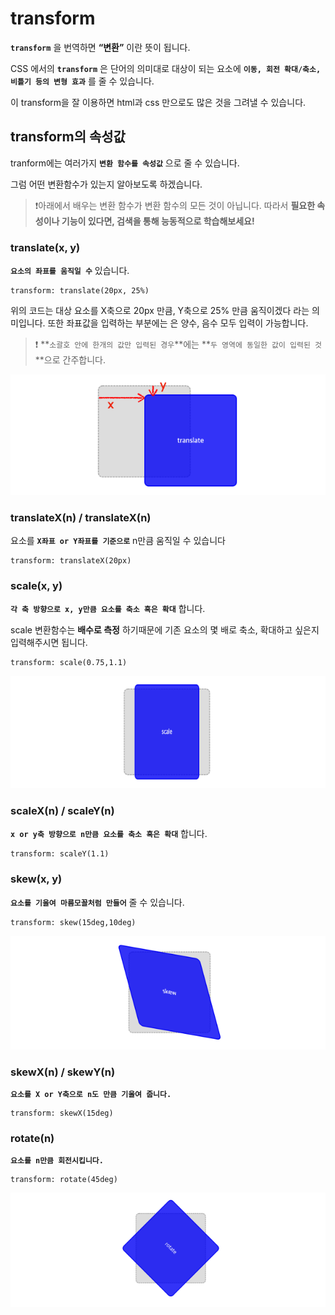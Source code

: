 # transform

**`transform`** 을 번역하면 **“변환”** 이란 뜻이 됩니다.

CSS 에서의 **`transform`** 은 단어의 의미대로 대상이 되는 요소에 **`이동, 회전 확대/축소, 비틀기 등의 변형 효과`** 를 줄 수 있습니다.

이 transform을 잘 이용하면 html과 css 만으로도 많은 것을 그려낼 수 있습니다.

## transform의 속성값

tranform에는 여러가지 **`변환 함수를 속성값`** 으로 줄 수 있습니다.

그럼 어떤 변환함수가 있는지 알아보도록 하겠습니다.

> ❗️아래에서 배우는  변환 함수가 변환 함수의 모든 것이 아닙니다.
따라서 **필요한 속성이나 기능이 있다면, 검색을 통해 능동적으로 학습해보세요!**
>

### translate(x, y)

**`요소의 좌표를 움직일 수`** 있습니다.

```
transform: translate(20px, 25%)
```

위의 코드는 대상 요소를 X축으로 20px 만큼, Y축으로 25% 만큼 움직이겠다 라는 의미입니다.
또한 좌표값을 입력하는 부분에는 은 양수, 음수 모두 입력이 가능합니다.

> ❗️ **`소괄호 안에 한개의 값만 입력된 경우`**에는 **`두 영역에 동일한 값이 입력된 것`**으로 간주합니다.
>
<img src="../img/translate.png">


### translateX(n) / translateX(n)

요소를 **`X좌표 or Y좌표를 기준으로`** n만큼 움직일 수 있습니다
```
transform: translateX(20px)
```

### scale(x, y)

**`각 축 방향으로 x, y만큼 요소를 축소 혹은 확대`** 합니다.

scale 변환함수는 **배수로 측정** 하기때문에 기존 요소의 몇 배로 축소, 확대하고 싶은지 입력해주시면 됩니다.

```
transform: scale(0.75,1.1)
```

<img src="../img/scale.png">

### scaleX(n) / scaleY(n)

**`x or y축 방향으로 n만큼 요소를 축소 혹은 확대`** 합니다.

```
transform: scaleY(1.1)
```

### skew(x, y)

**`요소를 기울여 마름모꼴처럼 만들어`** 줄 수 있습니다.
```
transform: skew(15deg,10deg)
```
<img src="../img/skew.png">

### skewX(n) / skewY(n)

**`요소를 X or Y축으로 n도 만큼 기울여 줍니다.`**

```
transform: skewX(15deg)
```

### rotate(n)

**`요소를 n만큼 회전시킵니다.`**
```
transform: rotate(45deg)
```
<img src="../img/rotate.png">    
